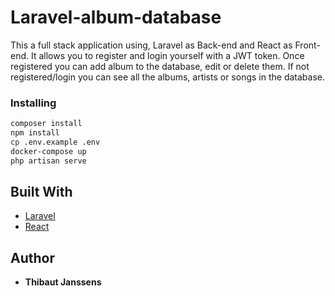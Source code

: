 # Laravel-album-database

This a full stack application using, Laravel as Back-end and React as Front-end. It allows you to register and login yourself with a JWT token. Once registered you can add album to the database, edit or delete them. If not registered/login you can see all the albums, artists or songs in the database.

### Installing

```bash
composer install
npm install
cp .env.example .env
docker-compose up
php artisan serve
```

## Built With

* [Laravel](https://laravel.com/)
* [React](https://reactjs.org/)

## Author

* **Thibaut Janssens**
